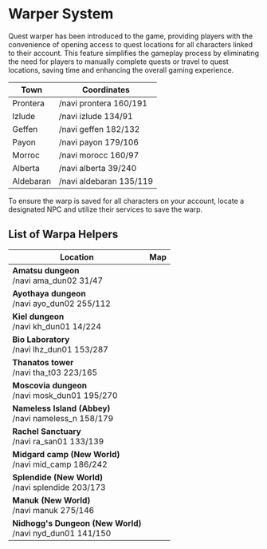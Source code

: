 # Warper System

Quest warper has been introduced to the game, providing players with the convenience of opening access to quest locations for all characters linked to their account. This feature simplifies the gameplay process by eliminating the need for players to manually complete quests or travel to quest locations, saving time and enhancing the overall gaming experience.

| Town       | Coordinates          |
|------------|-----------------------|
| Prontera   | /navi prontera 160/191 |
| Izlude     | /navi izlude 134/91    |
| Geffen     | /navi geffen 182/132   |
| Payon      | /navi payon 179/106    |
| Morroc     | /navi morocc 160/97    |
| Alberta    | /navi alberta 39/240   |
| Aldebaran  | /navi aldebaran 135/119|


To ensure the warp is saved for all characters on your account, locate a designated NPC and utilize their services to save the warp.

## **List of Warpa Helpers**

| Location                | Map |
|-------------------------|-----|
| **Amatsu dungeon**<br>/navi ama_dun02 31/47          |     |
| **Ayothaya dungeon**<br>/navi ayo_dun02 255/112      |     |
| **Kiel dungeon**<br>/navi kh_dun01 14/224            |     |
| **Bio Laboratory**<br>/navi lhz_dun01 153/287        |     |
| **Thanatos tower**<br>/navi tha_t03 223/165          |     |
| **Moscovia dungeon**<br>/navi mosk_dun01 195/270     |     |
| **Nameless Island (Abbey)**<br>/navi nameless_n 158/179 |     |
| **Rachel Sanctuary**<br>/navi ra_san01 133/139       |     |
| **Midgard camp (New World)**<br>/navi mid_camp 186/242 |     |
| **Splendide (New World)**<br>/navi splendide 203/173  |     |
| **Manuk (New World)**<br>/navi manuk 275/146          |     |
| **Nidhogg's Dungeon (New World)**<br>/navi nyd_dun01 141/150 |     |